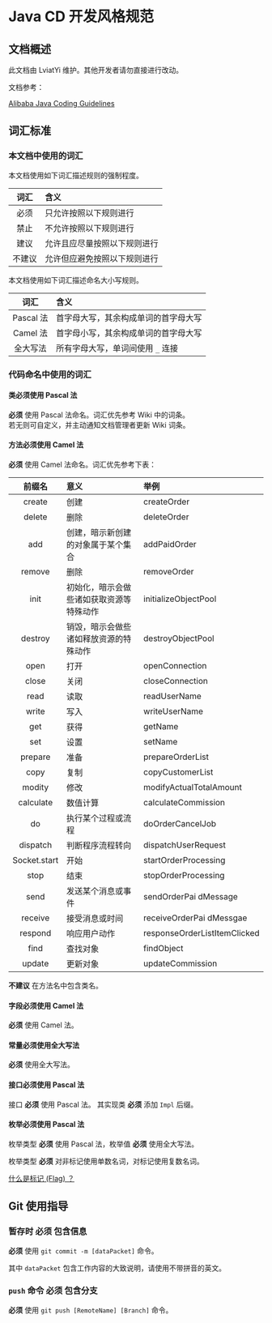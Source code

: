 # Java CD 开发风格规范

## 文档概述

此文档由 LviatYi 维护。其他开发者请勿直接进行改动。

文档参考：

[Alibaba Java Coding Guidelines][alijavaguidelines]

## 词汇标准

### 本文档中使用的词汇

本文档使用如下词汇描述规则的强制程度。

|  词汇  | 含义                         |
| :----: | :--------------------------- |
|  必须  | 只允许按照以下规则进行       |
|  禁止  | 不允许按照以下规则进行       |
|  建议  | 允许且应尽量按照以下规则进行 |
| 不建议 | 允许但应避免按照以下规则进行 |

本文档使用如下词汇描述命名大小写规则。

|   词汇    | 含义                                 |
| :-------: | :----------------------------------- |
| Pascal 法 | 首字母大写，其余构成单词的首字母大写 |
| Camel 法  | 首字母小写，其余构成单词的首字母大写 |
| 全大写法  | 所有字母大写，单词间使用 `_` 连接    |

### 代码命名中使用的词汇

#### 类必须使用 Pascal 法

**必须** 使用 Pascal 法命名。词汇优先参考 Wiki 中的词条。  
若无则可自定义，并主动通知文档管理者更新 Wiki 词条。

#### 方法必须使用 Camel 法

**必须** 使用 Camel 法命名。词汇优先参考下表：

|  前缀名   | 意义                                     | 举例                         |
| :-------: | :--------------------------------------- | :--------------------------- |
|  create   | 创建                                     | createOrder                  |
|  delete   | 删除                                     | deleteOrder                  |
|    add    | 创建，暗示新创建的对象属于某个集合       | addPaidOrder                 |
|  remove   | 删除                                     | removeOrder                  |
|   init    | 初始化，暗示会做些诸如获取资源等特殊动作 | initializeObjectPool         |
|  destroy  | 销毁，暗示会做些诸如释放资源的特殊动作   | destroyObjectPool            |
|   open    | 打开                                     | openConnection               |
|   close   | 关闭                                     | closeConnection              |
|   read    | 读取                                     | readUserName                 |
|   write   | 写入                                     | writeUserName                |
|    get    | 获得                                     | getName                      |
|    set    | 设置                                     | setName                      |
|  prepare  | 准备                                     | prepareOrderList             |
|   copy    | 复制                                     | copyCustomerList             |
|  modity   | 修改                                     | modifyActualTotalAmount      |
| calculate | 数值计算                                 | calculateCommission          |
|    do     | 执行某个过程或流程                       | doOrderCancelJob             |
| dispatch  | 判断程序流程转向                         | dispatchUserRequest          |
|   Socket.start   | 开始                                     | startOrderProcessing         |
|   stop    | 结束                                     | stopOrderProcessing          |
|   send    | 发送某个消息或事件                       | sendOrderPai dMessage        |
|  receive  | 接受消息或时间                           | receiveOrderPai dMessgae     |
|  respond  | 响应用户动作                             | responseOrderListItemClicked |
|   find    | 查找对象                                 | findObject                   |
|  update   | 更新对象                                 | updateCommission             |

**不建议** 在方法名中包含类名。

#### 字段必须使用 Camel 法

**必须** 使用 Camel 法。

#### 常量必须使用全大写法

**必须** 使用全大写法。

#### 接口必须使用 Pascal 法

接口 **必须** 使用 Pascal 法。
其实现类 **必须** 添加 `Impl` 后缀。  

#### 枚举必须使用 Pascal 法

枚举类型 **必须** 使用 Pascal 法，枚举值 **必须** 使用全大写法。  

枚举类型 **必须** 对非标记使用单数名词，对标记使用复数名词。

[什么是标记 (Flag) ？][FlagIntro]

## Git 使用指导

### 暂存时 必须 包含信息

**必须** 使用 `git commit -m [dataPacket]` 命令。

其中 `dataPacket` 包含工作内容的大致说明，请使用不带拼音的英文。

### `push` 命令 必须 包含分支

**必须** 使用 `git push [RemoteName] [Branch]` 命令。

[alijavaguidelines]: https://gitee.com/Will_Niu/Alibaba-Java-Coding-Guidelines
[FlagIntro]:https://blog.csdn.net/weixin_34352449/article/details/94444920

